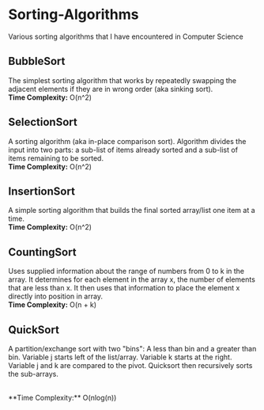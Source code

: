# Sorting-Algorithms
Various sorting algorithms that I have encountered in Computer Science

## BubbleSort
The simplest sorting algorithm that works by repeatedly swapping the adjacent elements if they are in wrong order (aka sinking sort).
<br>
**Time Complexity:** O(n^2)

## SelectionSort
A sorting algorithm (aka in-place comparison sort). Algorithm divides the input into two parts: a sub-list of items already sorted and a sub-list of items remaining to be sorted.
<br>
**Time Complexity:** O(n^2)

## InsertionSort
A simple sorting algorithm that builds the final sorted array/list one item at a time. 
<br>
**Time Complexity:** O(n^2)

## CountingSort
Uses supplied information about the range of numbers from 0 to k in the array. 
It determines for each element in the array x, the number of elements that are less than x.
It then uses that information to place the element x directly into position in array.
<br>
**Time Complexity:** O(n + k)

## QuickSort
A partition/exchange sort with two "bins": A less than bin and a greater than bin.
Variable j starts left of the list/array. Variable k starts at the right.
Variable j and k are compared to the pivot.
Quicksort then recursively sorts the sub-arrays.


<br>
**Time Complexity:** O(nlog(n))

